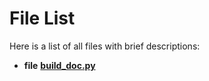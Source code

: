 
# File List

Here is a list of all files with brief descriptions:


* **file** [**build\_doc.py**](build__doc_8py.md)   